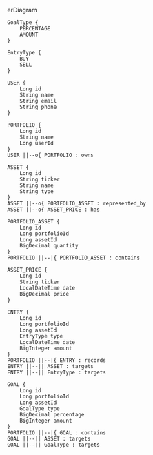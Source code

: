 erDiagram
    
    GoalType {
        PERCENTAGE
        AMOUNT
    }

    EntryType {
        BUY
        SELL
    }

    USER {
        Long id
        String name
        String email
        String phone
    }

    PORTFOLIO {
        Long id
        String name
        Long userId
    }
    USER ||--o{ PORTFOLIO : owns

    ASSET {
        Long id
        String ticker
        String name
        String type
    }
    ASSET ||--o{ PORTFOLIO_ASSET : represented_by
    ASSET ||--o{ ASSET_PRICE : has

    PORTFOLIO_ASSET {
        Long id
        Long portfolioId
        Long assetId
        BigDecimal quantity
    }
    PORTFOLIO ||--|{ PORTFOLIO_ASSET : contains

    ASSET_PRICE {
        Long id
        String ticker
        LocalDateTime date
        BigDecimal price
    }

    ENTRY {
        Long id
        Long portfolioId
        Long assetId
        EntryType type
        LocalDateTime date
        BigInteger amount
    }
    PORTFOLIO ||--|{ ENTRY : records
    ENTRY ||--|| ASSET : targets
    ENTRY ||--|| EntryType : targets

    GOAL {
        Long id
        Long portfolioId
        Long assetId
        GoalType type
        BigDecimal percentage
        BigInteger amount
    }
    PORTFOLIO ||--|{ GOAL : contains
    GOAL ||--|| ASSET : targets
    GOAL ||--|| GoalType : targets
